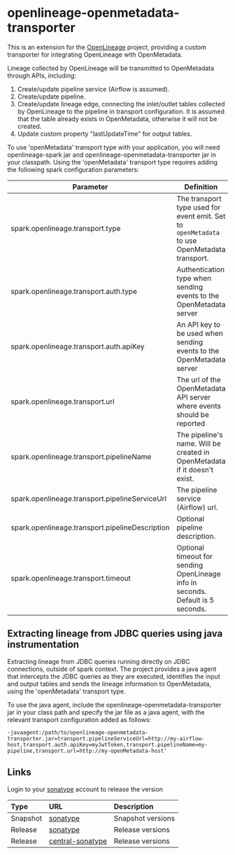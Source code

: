 # openlineage-openmetadata-transporter
This is an extension for the [OpenLineage](https://github.com/OpenLineage/OpenLineage) project, providing a custom transporter for integrating OpenLineage with OpenMetadata.

Lineage collected by OpenLineage will be transmitted to OpenMetadata through APIs, including:
1. Create/update pipeline service (Airflow is assumed).
2. Create/update pipeline.
3. Create/update lineage edge, connecting the inlet/outlet tables collected by OpenLineage to the pipeline in transport configuration. It is assumed that the table already exists in OpenMetadata, otherwise it will not be created.
4. Update custom property "lastUpdateTime" for output tables.

To use 'openMetadata' transport type with your application, you will need openlineage-spark jar and openlineage-openmetadata-transporter jar in your classpath.
Using the 'openMetadata' transport type requires adding the following spark configuration parameters:

| Parameter                                       | Definition                                                                                   | Example                     |
-------------------------------------------------|----------------------------------------------------------------------------------------------|-----------------------------
| spark.openlineage.transport.type                | The transport type used for event emit. Set to `openMetadata` to use OpenMetadata transport. | openMetadata                |
| spark.openlineage.transport.auth.type           | Authentication type when sending events to the OpenMetadata server                           | api_key                     |
| spark.openlineage.transport.auth.apiKey         | An API key to be used when sending events to the OpenMetadata server                         | abcdefghijk                 |
| spark.openlineage.transport.url                 | The url of the OpenMetadata API server where events should be reported                       | http://my-openMetadata-host |
| spark.openlineage.transport.pipelineName        | The pipeline's name. Will be created in OpenMetadata if it doesn't exist.                    | my-pipeline                 |
| spark.openlineage.transport.pipelineServiceUrl  | The pipeline service (Airflow) url.                                                          | http://my-airflow-host      |
| spark.openlineage.transport.pipelineDescription | Optional pipeline description.                                                               | This is my ETL              |
| spark.openlineage.transport.timeout             | Optional timeout for sending OpenLineage info in seconds. Default is 5 seconds.              | 30                          |


## Extracting lineage from JDBC queries using java instrumentation

Extracting lineage from JDBC queries running directly on JDBC connections, outside of spark context.
The project provides a java agent that intercepts the JDBC queries as they are executed, identifies the input and output tables and sends the lineage information to OpenMetadata, 
using the 'openMetadata' transport type.


To use the java agent, include the openlineage-openmetadata-transporter jar in your class path and specify the jar file as a java agent, with the relevant transport configuration added as follows:

```
-javaagent:/path/to/openlineage-openmetadata-transporter.jar=transport.pipelineServiceUrl=http://my-airflow-host,transport.auth.apiKey=myJwtToken,transport.pipelineName=my-pipeline,transport.url=http://my-openMetadata-host'
```
## Links

Login to your [sonatype](https://s01.oss.sonatype.org/) account to release the version

| Type | URL     | Description                |
| :-------- | :------- | :------------------------- |
| Snapshot | [sonatype](https://s01.oss.sonatype.org/content/repositories/snapshots/io/github/natural-intelligence/openlineage-openmetadata-transporter/) | Snapshot versions |
| Release | [sonatype](https://repo.maven.apache.org/maven2/io/github/natural-intelligence/openlineage-openmetadata-transporter/) | Release versions |
| Release | [central-sonatype](https://central.sonatype.com/artifact/io.github.natural-intelligence/openlineage-openmetadata-transporter/1.11/versions) | Release versions |
